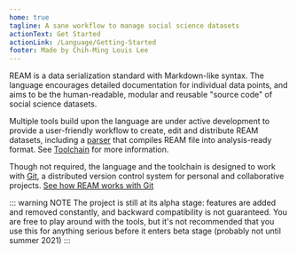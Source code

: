 ```yaml
---
home: true
tagline: A sane workflow to manage social science datasets
actionText: Get Started
actionLink: /Language/Getting-Started
footer: Made by Chih-Ming Louis Lee
---
```


REAM is a data serialization standard with Markdown-like syntax.
The language encourages detailed documentation for individual data points, and aims to be the human-readable, modular and reusable "source code" of social science datasets.

Multiple tools build upon the language are under active development to provide a user-friendly workflow to create, edit and distribute REAM datasets, including a [parser](Toolchain/Parser) that compiles REAM file into analysis-ready format.
See [Toolchain](Toolchain) for more information.

Though not required, the language and the toolchain is designed to work with [Git](https://git-scm.com/), a distributed version control system for personal and collaborative projects.
[See how REAM works with Git](Language/Git-Integration)

::: warning NOTE
The project is still at its alpha stage:
features are added and removed constantly, and backward compatibility is not guaranteed.
You are free to play around with the tools, but it's not recommended that you use this for anything serious before it enters beta stage (probably not until summer 2021)
:::
